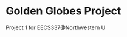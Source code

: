 Golden Globes Project
===================================

Project 1 for EECS337@Northwestern U 

<!-- ---------------------------------- -->
